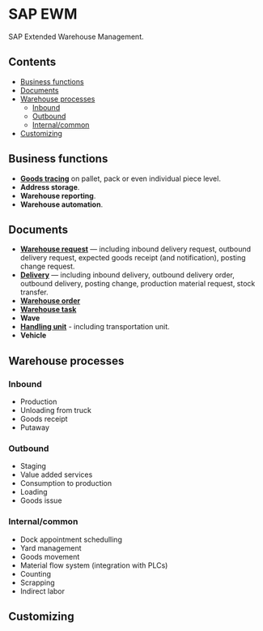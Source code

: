 # SAP EWM

SAP Extended Warehouse Management.

## Contents

- [Business functions](#business-functions)
- [Documents](#documents)
- [Warehouse processes](#warehouse-processes)
  - [Inbound](#inbound)
  - [Outbound](#outbound)
  - [Internal/common](#internalcommon)
- [Customizing](#customizing)

## Business functions

- **[Goods tracing](functions/goods-tracing.md)** on pallet, pack or even individual piece level.
- **Address storage**.
- **Warehouse reporting**.
- **Warehouse automation**.

## Documents

- **[Warehouse request](documents/warehouse-request.md)** — including inbound delivery request, outbound delivery request, expected goods receipt (and notification), posting change request.
- **[Delivery](documents/delivery.md)** — including inbound delivery, outbound delivery order, outbound delivery, posting change, production material request, stock transfer.
- **[Warehouse order](documents/warehouse-order.md)**
- **[Warehouse task](documents/warehouse-task.md)**
- **Wave**
- **[Handling unit](documents/handling-unit.md)** - including transportation unit.
- **Vehicle**

## Warehouse processes

### Inbound

- Production
- Unloading from truck
- Goods receipt
- Putaway

### Outbound

- Staging
- Value added services
- Consumption to production
- Loading
- Goods issue

### Internal/common

- Dock appointment schedulling
- Yard management
- Goods movement
- Material flow system (integration with PLCs)
- Counting
- Scrapping
- Indirect labor

## Customizing
